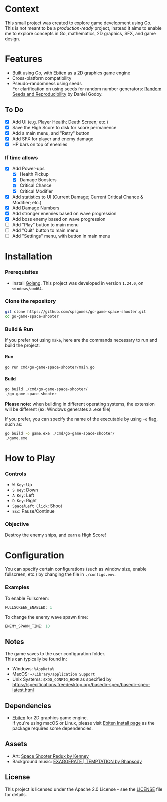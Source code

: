 # Context

This small project was created to explore game development using Go.\
This is not meant to be a *production-ready* project, instead it aims to enable me to explore concepts in Go, mathematics, 2D graphics, SFX, and game design.

# Features
- Built using Go, with [Ebiten](https://ebitengine.org/) as a 2D graphics game engine
- Cross-platform compatibility
- Pseudo-randomness using seeds\
  For clarification on using seeds for random number generators: [Random Seeds and Reproducibility](https://medium.com/towards-data-science/random-seeds-and-reproducibility-933da79446e3) by Daniel Godoy.

## To Do
- [X] Add UI (e.g. Player Health; Death Screen; etc.)
- [X] Save the High Score to disk for score permanence
- [X] Add a main menu, and "Retry" button
- [X] Add SFX for player and enemy damage
- [X] HP bars on top of enemies

### If time allows
- [X] Add Power-ups
  - [X] Health Pickup
  - [X] Damage Boosters
  - [X] Critical Chance
  - [X] Critical Modifier
- [X] Add statistics to UI (Current Damage; Current Critical Chance & Modifier; etc.)
- [X] Add Damage Numbers
- [X] Add stronger enemies based on wave progression
- [X] Add boss enemy based on wave progression
- [ ] Add "Play" button to main menu
- [ ] Add "Quit" button to main menu
- [ ] Add "Settings" menu, with button in main menu

# Installation

### Prerequisites
- Install [Golang](https://go.dev/dl/). This project was developed in version `1.24.0`, on `windows/amd64`.

### Clone the repository
```sh
git clone https://github.com/spsgomes/go-game-space-shooter.git
cd go-game-space-shooter
```

### Build & Run
If you prefer not using `make`, here are the commands necessary to run and build the project:

#### Run
```sh
go run cmd/go-game-space-shooter/main.go
```

#### Build
```sh
go build ./cmd/go-game-space-shooter/
./go-game-space-shooter
```
**Please note:** when building in different operating systems, the extension will be different (ex: Windows generates a .exe file)

If you prefer, you can specify the name of the executable by using `-o` flag, such as:
```sh
go build -o game.exe ./cmd/go-game-space-shooter/
./game.exe
```

# How to Play

### Controls
- `W Key`: Up
- `S Key`: Down
- `A Key`: Left
- `D Key`: Right
- `Space`/`Left Click`: Shoot
- `Esc`: Pause/Continue

### Objective
Destroy the enemy ships, and earn a High Score!


# Configuration
You can specify certain configurations (such as window size, enable fullscreen, etc.) by changing the file in `./configs.env`.

### Examples

To enable Fullscreen:
```go
FULLSCREEN_ENABLED: 1
```

To change the enemy wave spawn time:
```go
ENEMY_SPAWN_TIME: 10
```

## Notes
The game saves to the user configuration folder.\
This can typically be found in:
- Windows: `%AppData%`
- MacOS: `~/Library/application Support`
- Unix Systems: `$XDG_CONFIG_HOME` as specified by https://specifications.freedesktop.org/basedir-spec/basedir-spec-latest.html

## Dependencies
- [Ebiten](https://ebitengine.org/) for 2D graphics game engine.\
  If you're using macOS or Linux, please visit [Ebiten Install page](https://ebitengine.org/en/documents/install.html) as the package requires some dependencies.

## Assets
- Art: [Space Shooter Redux by Kenney](https://kenney.nl/assets/space-shooter-redux)
- Background music: [EXAGGERATE | TEMPTATION by Rhapsody](https://freemusicarchive.org/music/rhapsody/single/exaggerate-temptation/)

## License
This project is licensed under the Apache 2.0 License - see the [LICENSE](LICENSE) file for details.
